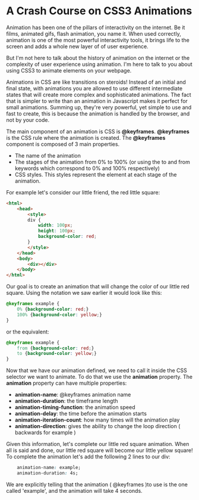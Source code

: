 # A Crash Course on CSS3 Animations

Animation has been one of the pillars of interactivity on the internet. Be it films, animated gifs, flash animation, you name it. When used correctly, animation is one of the most powerful interactivity tools, it brings life to the screen and adds a whole new layer of of user experience.

But I'm not here to talk about the history of animation on the internet or the complexity of user experience using animation. I'm here to talk to you about using CSS3 to animate elements on your webpage.

Animations in CSS are like transitions on steroids! Instead of an initial and final state, with animations you are allowed to use different intermediate states that will create more complex and sophisticated animations.
The fact that is simpler to write than an animation in Javascript makes it perfect for small animations. Summing up, they're very powerful, yet simple to use and fast to create, this is because the animation is handled by the browser, 
and not by your code.

The main component of an animation is CSS is **@keyframes**. **@keyframes** is the CSS rule where the animation is created. The **@keyframes** component is composed of 3 main properties.

* The name of the animation
* The stages of the animation from 0% to 100% (or using the to and from keywords which correspond to 0% and 100% respectively)
* CSS styles. This styles represent the element at each stage of the animation.
	
For example let's consider our little friend, the red little square:

```html
<html>
    <head>
        <style> 
        div {
            width: 100px;
            height: 100px;
            background-color: red;
        }
        </style>
    </head>
    <body>
        <div></div>
    </body>
</html>
```

Our goal is to create an animation that will change the color of our little red square. Using the notation we saw earlier it would look like this:

```css
@keyframes example {
    0% {background-color: red;}
    100% {background-color: yellow;}
}
```
or the equivalent:

```css
@keyframes example {
    from {background-color: red;}
    to {background-color: yellow;}
}
```

Now that we have our animation defined, we need to call it inside the CSS selector we want to animate. To do that we use the **animation** property. The **animation** property can have multiple properties:

* **animation-name**: @keyframes animation name
* **animation-duration**: the timeframe length
* **animation-timing-function**: the animation speed
* **animation-delay**: the time before the animation starts
* **animation-iteration-count**: how many times will the animation play
* **animation-direction**: gives the ability to change the loop direction ( backwards for example )
	
Given this information, let's complete our little red square animation. When all is said and done, our little red square will become our little yellow square! 
To complete the animation let's add the following 2 lines to our div:

```css
    animation-name: example;
    animation-duration: 4s;
```
	
We are explicitly telling that the animation ( @keyframes )to use is the one called 'example', and the animation will take 4 seconds.

